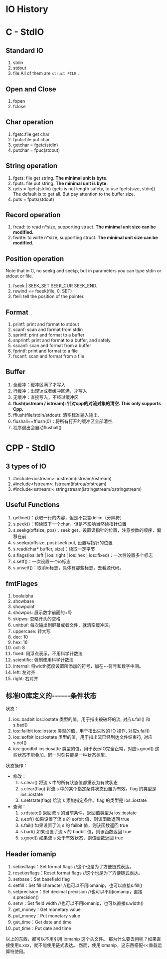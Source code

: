 # IO History

# C - StdIO

## Standard IO

1. stdin
1. stdout
1. file
All of them are `struct FILE` .

## Open and Close

1. fopen  
1. fclose  

## Char operation

1. fgetc:file get char
1. fputc:file put char
1. getchar = fgetc(stdin)  
1. putchar = fpuc(stdout)

## String operation

1. fgets: file get string. **The minimal unit is byte.**
1. fputs: file put string. **The minimal unit is byte.**
1. gets = fgets(stdin)   (gets is not length safety, to use fgets(size, stdin)) The default is to get all. But pay attention to the buffer size.
1. puts = fputs(stdout)


## Record operation

1. fread: to read n*size, supporting struct. **The minimal unit size can be modified.**
1. fwrite: to wirte n*size, supporting struct. **The minimal unit size can be modified.**

## Position operation

Note that in C, no seekg and seekp, but in parameters you can type stdin or stdout or file.

1. fseek | SEEK_SET  SEEK_CUR   SEEK_END.
1. rewind == fseek(file, 0, SET)  
1. ftell: tell the position of the pointer.  

## Format

1. printf: print and format to stdout  
1. scanf: scan and format from stdin  
1. sprintf: print and format to a buffer  
1. snprintf: print and format to a buffer, and safely.  
1. sscanf: scan and format from a buffer  
1. fprintf: print and format to a file
1. fscanf: scan and format from a file

## Buffer

1. 全缓冲：缓冲区满了才写入
1. 行缓冲：出现\n或者缓冲区满，才写入
1. 无缓冲：直接写入，不经过缓冲区
1. **flush(ostream / istream): 针对cpp的对流对象的清空. This only supports Cpp.**
1. fflush(file/stdin/stdout): 清空标准输入输出.
1. flushall==fflush(0)：将所有打开的缓冲区全部清空.
1. 程序退出会自动flushall()

# CPP - StdIO

## 3 types of IO


1. #include\<iostream\>: iostream(istream/ostream)  
1. #include\<fstream\>: fstream(ifstrea/ofstream)  
1. #include\<sstream\>: stringstream(istringstream/ostringstream)

## Useful Functions

1. getline()：获取一行的内容，但是不包含delim（分隔符）
1. s.peek()：预读取下一个char，但是不影响当然读指针位置
1. s.seekg(offsize, pos)：seek get，设置读指针的位置，注意参数的顺序，偏移在前
1. s.seekp(offsize, pos):seek put, 设置写指针的位置
1. s.read(char* buffer, size)：读取一定字节
1. s.flags(ios::left | ios::right | ios::hex | ios::fixed)：一次性设置多个标志
1. s.setf()：一次设置一个io标志
1. s.unsetf()：取消io标志，具体有那些标志，去看源代码。

## fmtFlages

1. boolalpha
1. showbase
1. showpoint
1. showpos: 展示数字前面的+号
1. skipws: 忽略开头的空格
1. unitbuf: 每次输出到屏幕或者文件，就清空缓冲区。
1. uppercase: 转大写
1. dec: 10
1. hex: 16
1. oct: 8
1. fixed: 用浮点表示，不用科学计数法
1. scientific: 强制使用科学计数法
1. internal: 将width宽度设置所添加的符号，加在+-符号和数字中间。
1. left: 左对齐
1. right: 右对齐


## 标准IO库定义的------条件状态

状态：
1. ios::badbit   ios::iostate 类型的值，用于指出被破坏的流, 对应s.fail() 和 s.bad()
1. ios::failbit  ios::iostate 类型的值，用于指出失败的 IO 操作, 对应s.fail()
1. ios::eofbit   ios::iostate 类型的值，用于指出流已经到达文件结束符, 对应s.eof()
1. ios::goodbit  ios::iosatte 类型的值，用于表示IO完全正常，对应s.good()
这些状态不能叠加，同一时刻只能是一种状态类型。


状态操作：

- 修改：
  1. s.clear()  将流 s 中的所有状态值都重设为有效状态   
  1. s.clear(flag)  将流 s 中的某个指定条件状态设置为有效。flag 的类型是ios::iostate   
  2. s.setstate(flag)  给流 s 添加指定条件。flag 的类型是 ios::iostate 
- 查询：
  1. s.rdstate()  返回流 s 的当前条件，返回值类型为 ios::iostate   
  1. s.eof()  如果设置了流 s 的 eofbit 值，则该函数返回 true   
  1. s.fail()  如果设置了流 s 的 failbit 值，则该函数返回 true   
  1. s.bad()  如果设置了流 s 的 badbit 值，则该函数返回 true   
  1. s.good()  如果流 s 处于有效状态，则该函数返回 true   


## Header iomanip

1. setiosflags：Set format flags   //这个也是为了方便链式表达。
1. resetiosflags：Reset format flags //这个也是为了方便链式表达。
2. setbase：Set basefield flag
3. setfill：Set fill character  //也可以不用iomanip，也可以直接s.fill()
4. setprecision：Set decimal precision  //也可以不用iomanip，直接s.precision()
5. setw：Set field width //也可以不用iomanip，也可以直接s.width()
6. get_money：Get monetary value
7. put_money：Put monetary value
8. get_time：Get date and time
9. put_time：Put date and time

以上的东西，都可以不用引用 iomanip 这个头文件。
那为什么要去用呢？如果直接使用s.xxx，就不能使用链式表达。
然而，使用iomanip，这东西搭配<<重载运算符使用。
